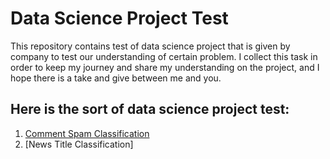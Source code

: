 # Data Science Project Test
This repository contains test of data science project that is given by company to test our understanding of certain problem. I collect this task in order to keep my journey and share my understanding on the project, and I hope there is a take and give between me and you.

## Here is the sort of data science project test:
1. [Comment Spam Classification](https://github.com/densaiko/Data_Science_Project_Test/tree/main/Comment%20Spam%20Classification)
2. [News Title Classification]
